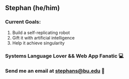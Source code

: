 ## Stephan (he/him)

### Current Goals:
1. Build a self-replicating robot
2. Gift it with artificial intelligence
3. Help it achieve singularity

### Systems Language Lover && Web App Fanatic 💻

### Send me an email at stephans@bu.edu 📧

<!--
**stephanitus/stephanitus** is a ✨ _special_ ✨ repository because its `README.md` (this file) appears on your GitHub profile.

Here are some ideas to get you started:

- 🔭 I’m currently working on ...
- 🌱 I’m currently learning ...
- 👯 I’m looking to collaborate on ...
- 🤔 I’m looking for help with ...
- 💬 Ask me about ...
- 📫 How to reach me: ...
- 😄 Pronouns: ...
- ⚡ Fun fact: ...
-->
